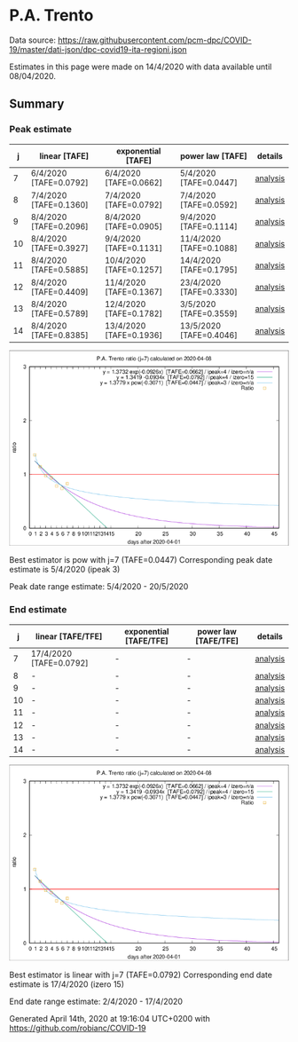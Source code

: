 # P.A. Trento


Data source: https://raw.githubusercontent.com/pcm-dpc/COVID-19/master/dati-json/dpc-covid19-ita-regioni.json

Estimates in this page were made on 14/4/2020 with data available until 08/04/2020.


## Summary 

### Peak estimate 
|j|linear [TAFE]|exponential [TAFE]|power law [TAFE]|details|
|---|----|-----------|---------|-------|
|7|6/4/2020 [TAFE=0.0792]|6/4/2020 [TAFE=0.0662]|5/4/2020 [TAFE=0.0447]|[analysis](COVID-19_p.a._trento_j7_2020-04-08.md)|
|8|7/4/2020 [TAFE=0.1360]|7/4/2020 [TAFE=0.0792]|7/4/2020 [TAFE=0.0592]|[analysis](COVID-19_p.a._trento_j8_2020-04-08.md)|
|9|8/4/2020 [TAFE=0.2096]|8/4/2020 [TAFE=0.0905]|9/4/2020 [TAFE=0.1114]|[analysis](COVID-19_p.a._trento_j9_2020-04-08.md)|
|10|8/4/2020 [TAFE=0.3927]|9/4/2020 [TAFE=0.1131]|11/4/2020 [TAFE=0.1088]|[analysis](COVID-19_p.a._trento_j10_2020-04-08.md)|
|11|8/4/2020 [TAFE=0.5885]|10/4/2020 [TAFE=0.1257]|14/4/2020 [TAFE=0.1795]|[analysis](COVID-19_p.a._trento_j11_2020-04-08.md)|
|12|8/4/2020 [TAFE=0.4409]|11/4/2020 [TAFE=0.1367]|23/4/2020 [TAFE=0.3330]|[analysis](COVID-19_p.a._trento_j12_2020-04-08.md)|
|13|8/4/2020 [TAFE=0.5789]|12/4/2020 [TAFE=0.1782]|3/5/2020 [TAFE=0.3559]|[analysis](COVID-19_p.a._trento_j13_2020-04-08.md)|
|14|8/4/2020 [TAFE=0.8385]|13/4/2020 [TAFE=0.1936]|13/5/2020 [TAFE=0.4046]|[analysis](COVID-19_p.a._trento_j14_2020-04-08.md)|

![best peak estimate](COVID-19_p.a._trento_j7_2020-04-08.png)

Best estimator is pow with j=7 (TAFE=0.0447)
Corresponding peak date estimate is 5/4/2020 (ipeak 3)


Peak date range estimate: 5/4/2020 - 20/5/2020

### End estimate 
|j|linear [TAFE/TFE]|exponential [TAFE/TFE]|power law [TAFE/TFE]|details|
|---|----|-----------|---------|-------|
|7|17/4/2020 [TAFE=0.0792]|-|-|[analysis](COVID-19_p.a._trento_j7_2020-04-08.md)|
|8|-|-|-|[analysis](COVID-19_p.a._trento_j8_2020-04-08.md)|
|9|-|-|-|[analysis](COVID-19_p.a._trento_j9_2020-04-08.md)|
|10|-|-|-|[analysis](COVID-19_p.a._trento_j10_2020-04-08.md)|
|11|-|-|-|[analysis](COVID-19_p.a._trento_j11_2020-04-08.md)|
|12|-|-|-|[analysis](COVID-19_p.a._trento_j12_2020-04-08.md)|
|13|-|-|-|[analysis](COVID-19_p.a._trento_j13_2020-04-08.md)|
|14|-|-|-|[analysis](COVID-19_p.a._trento_j14_2020-04-08.md)|

![best zero estimate](COVID-19_p.a._trento_j7_2020-04-08.png)

Best estimator is linear with j=7 (TAFE=0.0792)
Corresponding end date estimate is 17/4/2020 (izero 15)


End date range estimate: 2/4/2020 - 17/4/2020

Generated April 14th, 2020 at 19:16:04 UTC+0200 with https://github.com/robianc/COVID-19
